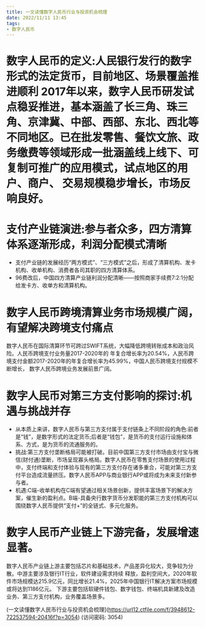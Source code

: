 ```yaml
---
title: 一文读懂数字人民币行业与投资机会梳理
date: 2022/11/11 13:45
tags:
- 数字人民币
---
```

# 数字人民币的定义:人民银行发行的数字形式的法定货币，目前地区、场景覆盖推进顺利 2017年以来，数字人民币研发试点稳妥推进，基本涵盖了长三角、珠三角、京津冀、中部、西部、东北、西北等不同地区。已在批发零售、餐饮文旅、政务缴费等领域形成一批涵盖线上线下、可复制可推广的应用模式，试点地区的用户、商户、 交易规模稳步增长，市场反响良好。

# 支付产业链演进:参与者众多，四方清算体系逐渐形成，利润分配模式清晰
- 支付产业链的发展经历“两方模式”、“三方模式”之后，形成了清算机构、发卡机构、收单机构、消费者各司其职的四方清算体系。
- 96费改后，中国四方清算产业链利润分配清晰——按照商家手续费7:2:1分配给发卡方、收单方和清算机构。

# 数字人民币跨境清算业务市场规模广阔，有望解决跨境支付痛点
数字人民币在国际清算环节可跨过SWIFT系统，大幅降低跨境转账成本和政治风险。人民币跨境支付业务量2017-2020年的 年复合增长率为20.54%，人民币跨境支付金额2017-2020年的年复合增长率为45.99%，中国人民币跨境支付规模不断增长， 数字人民币跨境业务发展前景广阔。

# 数字人民币对第三方支付影响的探讨:机遇与挑战并存
- 从本质上来讲，数字人民币与第三方支付属于支付链条上不同阶段的角色:前者是“钱”，是数字形式的法定货币;后者是“钱包”，是货币的支付运行设施和体系、方式，是为货币的流通服务的。
- 挑战:第三方支付垄断格局可能被打破。目前中国第三方支付市场由支付宝与微信(财付通)垄断，市场呈现寡头格局。数字人民币在零售支付场景的使用过程中，支付终端和支付体验与现有的第三方支付存在诸多重合，可能对第三方支付平台造成流量挤压。数字人民币APP与商业银行APP或将成为未来支付新参与者。
- 机遇:C端-收单机构在C端有望通过相关场景创新，提供丰富场景下的解决方案，催生新的盈利点。B端-具备央行数字货币分发职能的第三方支付机构可以围绕数字人民币提供“支付+”的全链式、多元化服务。

# 数字人民币产业链上下游完备，发展增速显著。
数字人民币产业链上游主要包括芯片和基础技术，产品差异化较大，竞争较为分散。中游主要涉及银行IT行业，软件建设需求持续 释放，盈利空间大，2020年软件市场规模达215.9亿元，同比增长21.4%，2025年中国银行IT解决方案市场规模或将达到1186亿元。 下游主要包括软硬件钱包、数字钱包、终端机具新建及改造业务、第三方支付机构，业务覆盖场景多。

(一文读懂数字人民币行业与投资机会梳理](https://url12.ctfile.com/f/3948612-722537594-20416f?p=3054)
 (访问密码: 3054)

